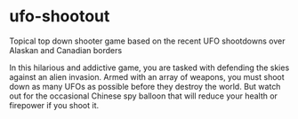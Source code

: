 # ufo-shootout
Topical top down shooter game based on the recent UFO shootdowns over Alaskan and Canadian borders

In this hilarious and addictive game, you are tasked with defending the skies against an alien invasion. Armed with an array of weapons, you must shoot down as many UFOs as possible before they destroy the world. But watch out for the occasional Chinese spy balloon that will reduce your health or firepower if you shoot it.
